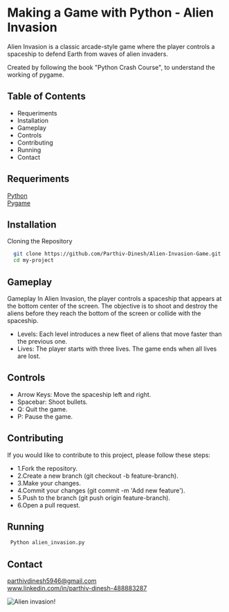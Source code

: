 #  Making a Game with Python - Alien Invasion

Alien Invasion is a classic arcade-style game where the player controls a spaceship to defend Earth from waves of alien invaders.

Created by following the book "Python Crash Course", to understand the working of pygame.

## Table of Contents
- Requeriments
- Installation
- Gameplay
- Controls
- Contributing
- Running
- Contact

## Requeriments

[Python](https://www.python.org/) <br>
[Pygame](https://www.pygame.org/news)

## Installation

Cloning the Repository

```bash
  git clone https://github.com/Parthiv-Dinesh/Alien-Invasion-Game.git
  cd my-project
```

## Gameplay
Gameplay
In Alien Invasion, the player controls a spaceship that appears at the bottom center of the screen. The objective is to shoot and destroy the aliens before they reach the bottom of the screen or collide with the spaceship.

- Levels: Each level introduces a new fleet of aliens that move faster than the previous one.
- Lives: The player starts with three lives. The game ends when all lives are lost.
  
## Controls
- Arrow Keys: Move the spaceship left and right.
- Spacebar: Shoot bullets.
- Q: Quit the game.
- P: Pause the game.
  
 ## Contributing
  If you would like to contribute to this project, please follow these steps:

- 1.Fork the repository.
- 2.Create a new branch (git checkout -b feature-branch).
- 3.Make your changes.
- 4.Commit your changes (git commit -m 'Add new feature').
- 5.Push to the branch (git push origin feature-branch).
- 6.Open a pull request.

 ## Running
 ```bash
  Python alien_invasion.py
```

## Contact
<parthivdinesh5946@gmail.com> <br>
www.linkedin.com/in/parthiv-dinesh-488883287

![Alien invasion!](" "San Juan Mountains")

